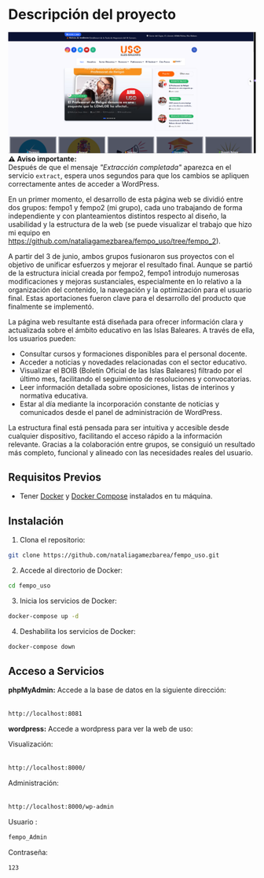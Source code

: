 # Descripción del proyecto 

![Demo en uso](demo/uso.png)
**⚠️ Aviso importante:**  
Después de que el mensaje *"Extracción completada"* aparezca en el servicio `extract`, espera unos segundos para que los cambios se apliquen correctamente antes de acceder a WordPress.

En un primer momento, el desarrollo de esta página web se dividió entre dos grupos: fempo1 y fempo2 (mi grupo), cada uno trabajando de forma independiente y con planteamientos distintos respecto al diseño, la usabilidad y la estructura de la web (se puede visualizar el trabajo que hizo mi equipo en https://github.com/nataliagamezbarea/fempo_uso/tree/fempo_2).

A partir del 3 de junio, ambos grupos fusionaron sus proyectos con el objetivo de unificar esfuerzos y mejorar el resultado final. Aunque se partió de la estructura inicial creada por fempo2, fempo1 introdujo numerosas modificaciones y mejoras sustanciales, especialmente en lo relativo a la organización del contenido, la navegación y la optimización para el usuario final. Estas aportaciones fueron clave para el desarrollo del producto que finalmente se implementó.

La página web resultante está diseñada para ofrecer información clara y actualizada sobre el ámbito educativo en las Islas Baleares. A través de ella, los usuarios pueden:

  -   Consultar cursos y formaciones disponibles para el personal docente.
  -    Acceder a noticias y novedades relacionadas con el sector educativo.
  -    Visualizar el BOIB (Boletín Oficial de las Islas Baleares) filtrado por el último mes, facilitando el seguimiento de resoluciones y convocatorias.
  -    Leer información detallada sobre oposiciones, listas de interinos y normativa educativa.
  -    Estar al día mediante la incorporación constante de noticias y comunicados desde el panel de administración de WordPress.

La estructura final está pensada para ser intuitiva y accesible desde cualquier dispositivo, facilitando el acceso rápido a la información relevante. Gracias a la colaboración entre grupos, se consiguió un resultado más completo, funcional y alineado con las necesidades reales del usuario.


## Requisitos Previos

  

- Tener [Docker](https://www.docker.com/get-started) y [Docker Compose](https://docs.docker.com/compose/install/) instalados en tu máquina.

  

## Instalación

  

1. Clona el repositorio:

```bash
git clone https://github.com/nataliagamezbarea/fempo_uso.git
```
2. Accede al directorio de Docker:

```bash
cd fempo_uso
```
3. Inicia los servicios de Docker:
```bash
docker-compose up -d
```

4. Deshabilita  los servicios de Docker:
```bash
docker-compose down


```
## Acceso a Servicios

**phpMyAdmin:** Accede a la base de datos en la siguiente dirección:

```bash

http://localhost:8081
```

**wordpress:** Accede a wordpress para ver la web de uso:

Visualización:

```bash

http://localhost:8000/
```

Administración:

```bash

http://localhost:8000/wp-admin
```
Usuario : 
```bash
fempo_Admin
```

Contraseña:

```bash
123
```

